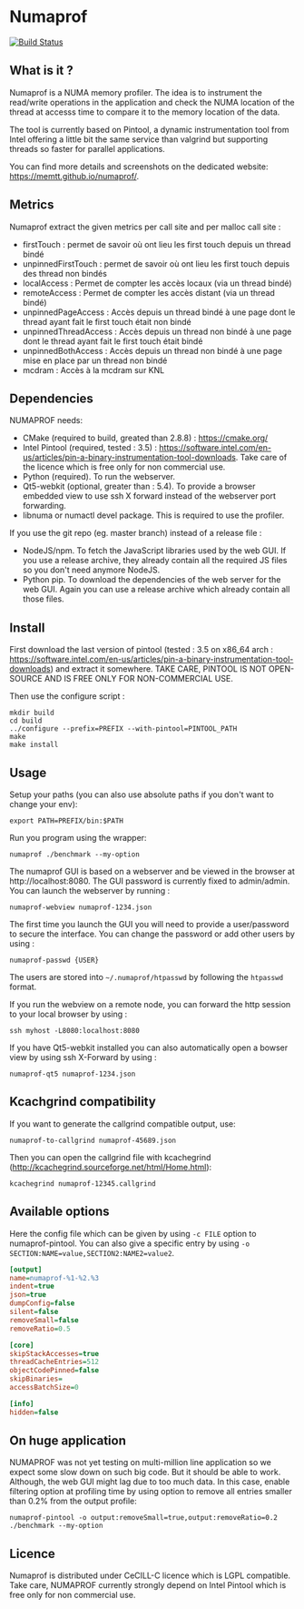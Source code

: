 Numaprof
========

[![Build Status](https://travis-ci.org/memtt/numaprof.svg?branch=master)](https://travis-ci.org/memtt/numaprof)

What is it ?
------------

Numaprof is a NUMA memory profiler. The idea is to instrument the read/write operations in 
the application and check the NUMA location of the thread at 
accesss time to compare it to the memory location of the data.

The tool is currently based on Pintool, a dynamic instrumentation tool from Intel offering a little bit
the same service than valgrind but supporting threads so faster for parallel applications.

You can find more details and screenshots on the dedicated website: https://memtt.github.io/numaprof/.

Metrics
-------

Numaprof extract the given metrics per call site and per malloc call site :

 * firstTouch : permet de savoir où ont lieu les first touch depuis un thread bindé
 * unpinnedFirstTouch : permet de savoir où ont lieu les first touch depuis des thread non bindés
 * localAccess : Permet de compter les accès locaux (via un thread bindé)
 * remoteAccess : Permet de compter les accès distant (via un thread bindé)
 * unpinnedPageAccess : Accès depuis un thread bindé à une page dont le thread ayant fait le first touch était non bindé
 * unpinnedThreadAccess : Accès depuis un thread non bindé à une page dont le thread ayant fait le first touch était bindé
 * unpinnedBothAccess : Accès depuis un thread non bindé à une page mise en place par un thread non bindé
 * mcdram : Accès à la mcdram sur KNL
 
Dependencies
------------

NUMAPROF needs:

 * CMake (required to build, greated than 2.8.8) : https://cmake.org/
 * Intel Pintool (required, tested : 3.5) : https://software.intel.com/en-us/articles/pin-a-binary-instrumentation-tool-downloads. Take care of the licence which is free only for non commercial use.
 * Python (required). To run the webserver.
 * Qt5-webkit (optional, greater than : 5.4). To provide a browser embedded view to use ssh X forward instead of the webserver port forwarding.
 * libnuma or numactl devel package. This is required to use the profiler.

If you use the git repo (eg. master branch) instead of a release file :

 * NodeJS/npm. To fetch the JavaScript libraries used by the web GUI. If you use a release archive, they already contain all the required JS files so you don't need anymore NodeJS.
 * Python pip. To download the dependencies of the web server for the web GUI. Again you can use a release archive which already contain all those files.

Install
-------

First download the last version of pintool (tested : 3.5 on x86_64 arch : https://software.intel.com/en-us/articles/pin-a-binary-instrumentation-tool-downloads) and extract it somewhere.
TAKE CARE, PINTOOL IS NOT OPEN-SOURCE AND IS FREE ONLY FOR NON-COMMERCIAL USE.

Then use the configure script :

```
mkdir build
cd build
../configure --prefix=PREFIX --with-pintool=PINTOOL_PATH
make
make install
```

Usage
-----

Setup your paths (you can also use absolute paths if you don't want to change your env): 

```
export PATH=PREFIX/bin:$PATH
```

Run you program using the wrapper:

```
numaprof ./benchmark --my-option
```

The numaprof GUI is based on a webserver and be viewed in the browser at http://localhost:8080.
The GUI password is currently fixed to admin/admin. You can launch the webserver by running : 

```
numaprof-webview numaprof-1234.json
```

The first time you launch the GUI you will need to provide a user/password to secure the interface.
You can change the password or add other users by using :

```
numaprof-passwd {USER}
```

The users are stored into `~/.numaprof/htpasswd` by following the `htpasswd` format.

If you run the webview on a remote node, you can forward the http session to your local browser by using :

```
ssh myhost -L8080:localhost:8080
```

If you have Qt5-webkit installed you can also automatically open a bowser view by using ssh X-Forward by using :

```
numaprof-qt5 numaprof-1234.json
```

Kcachgrind compatibility
------------------------

If you want to generate the callgrind compatible output, use:

```
numaprof-to-callgrind numaprof-45689.json
```

Then you can open the callgrind file with kcachegrind (http://kcachegrind.sourceforge.net/html/Home.html):

```
kcachegrind numaprof-12345.callgrind
```

Available options
-----------------

Here the config file which can be given by using `-c FILE` option to numaprof-pintool. You can also give a specific entry
by using `-o SECTION:NAME=value,SECTION2:NAME2=value2`.

```ini
[output]
name=numaprof-%1-%2.%3
indent=true
json=true
dumpConfig=false
silent=false
removeSmall=false
removeRatio=0.5

[core]
skipStackAccesses=true
threadCacheEntries=512
objectCodePinned=false
skipBinaries=
accessBatchSize=0

[info]
hidden=false
```

On huge application
-------------------

NUMAPROF was not yet testing on multi-million line application so we expect some slow down on such big code.
But it should be able to work. Although, the web GUI might lag due to too much data. In this case, enable
filtering option at profiling time by using option to remove all entries smaller than 0.2% from the output profile:

```
numaprof-pintool -o output:removeSmall=true,output:removeRatio=0.2 ./benchmark --my-option
```

Licence
-------

Numaprof is distributed under CeCILL-C licence which is LGPL compatible.
Take care, NUMAPROF currently strongly depend on Intel Pintool which is free only for non commercial use.
